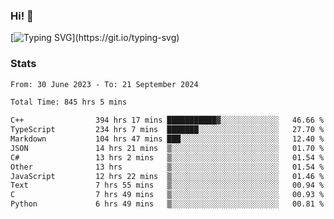 ### Hi!  👋

[![Typing SVG](https://readme-typing-svg.herokuapp.com?font=Fira+Code&pause=1000&width=435&lines=Hello!+I'm+Texiwustion.)](https://git.io/typing-svg)

### Stats

<!--START_SECTION:waka-->

```txt
From: 30 June 2023 - To: 21 September 2024

Total Time: 845 hrs 5 mins

C++                394 hrs 17 mins ███████████▓░░░░░░░░░░░░░   46.66 %
TypeScript         234 hrs 7 mins  ███████░░░░░░░░░░░░░░░░░░   27.70 %
Markdown           104 hrs 47 mins ███░░░░░░░░░░░░░░░░░░░░░░   12.40 %
JSON               14 hrs 21 mins  ▒░░░░░░░░░░░░░░░░░░░░░░░░   01.70 %
C#                 13 hrs 2 mins   ▒░░░░░░░░░░░░░░░░░░░░░░░░   01.54 %
Other              13 hrs          ▒░░░░░░░░░░░░░░░░░░░░░░░░   01.54 %
JavaScript         12 hrs 22 mins  ▒░░░░░░░░░░░░░░░░░░░░░░░░   01.46 %
Text               7 hrs 55 mins   ▒░░░░░░░░░░░░░░░░░░░░░░░░   00.94 %
C                  7 hrs 49 mins   ▒░░░░░░░░░░░░░░░░░░░░░░░░   00.93 %
Python             6 hrs 49 mins   ▒░░░░░░░░░░░░░░░░░░░░░░░░   00.81 %
```

<!--END_SECTION:waka-->
